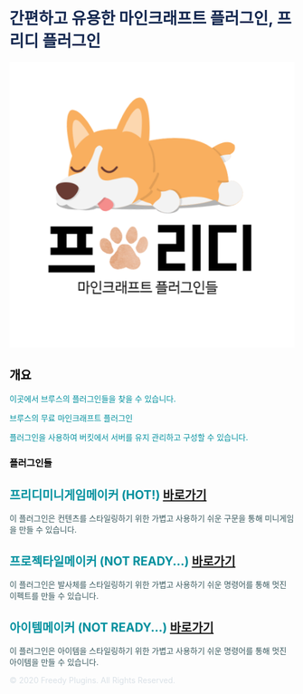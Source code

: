 <!-- .slide: data-background="./image1.png" -->

<link rel="shortcut icon" type="image/png" href="/favicon.ico">

# <font color='#142850'>간편하고 유용한 마인크래프트 플러그인, 프리디 플러그인</font>

![image](FreedyPlugins.png)


## <font color='#000000'>개요</font>

<font color='#00909e'>이곳에서 브루스의 플러그인들을 찾을 수 있습니다.</font> 

<font color='#00909e'>브루스의 무료 마인크래프트 플러그인</font>  

<font color='#00909e'>플러그인을 사용하여 버킷에서 서버를 유지 관리하고 구성할 수 있습니다.</font>  


### <font color='#000000'>플러그인들</font>


## <font color='#00909e'>프리디미니게임메이커 (HOT!)</font> [바로가기](./FreedyMinigameMaker)
<font color='#38595E'>이 플러그인은 컨텐츠를 스타일링하기 위한 가볍고 사용하기 쉬운 구문을 통해 미니게임을 만들 수 있습니다.</font>  
  
  
## __<font color='#00909e'>프로젝타일메이커 (NOT READY...)</font>__ [바로가기](./ProjectileMaker)
<font color='#38595E'>이 플러그인은 발사체를 스타일링하기 위한 가볍고 사용하기 쉬운 명령어를 통해 멋진 이펙트를 만들 수 있습니다.</font>


## __<font color='#00909e'>아이템메이커 (NOT READY...)</font>__ [바로가기](./ProjectileMaker)
<font color='#38595E'>이 플러그인은 아이템을 스타일링하기 위한 가볍고 사용하기 쉬운 명령어를 통해 멋진 아이템을 만들 수 있습니다.</font>


<font color='#dae1e7'>© 2020 Freedy Plugins. All Rights Reserved.</font>
